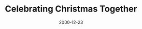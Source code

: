 ---
layout: message
category: message
series: "Home for the Holidays"
title: "Celebrating Christmas Together "
date: 2000-12-23
message_id: 351
---
